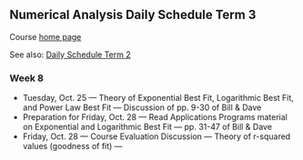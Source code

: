 ## Numerical Analysis Daily Schedule Term 3

Course [home page](./)

See also: [Daily Schedule Term 2](./daily_schedule_term_2.html)

### Week 8

* Tuesday, Oct. 25 &mdash; Theory of Exponential Best Fit, Logarithmic Best Fit, and Power Law Best Fit &mdash; Discussion of pp. 9-30 of Bill &amp; Dave 
* Preparation for Friday, Oct. 28 &mdash; Read Applications Programs material on Exponential and Logarithmic Best Fit &mdash; pp. 31-47 of Bill &amp; Dave
* Friday, Oct. 28 &mdash; Course Evaluation Discussion &mdash; Theory of r-squared values (goodness of fit) &mdash;